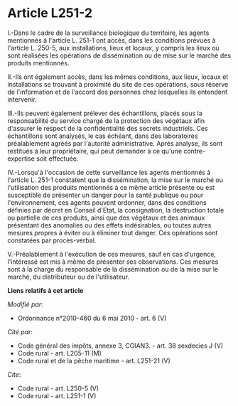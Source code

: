 # Article L251-2

I.-Dans le cadre de la surveillance biologique du territoire, les agents mentionnés à l'article L. 251-1 ont accès, dans les
conditions prévues à l'article L. 250-5, aux installations, lieux et locaux, y compris les lieux où sont réalisées les
opérations de dissémination ou de mise sur le marché des produits mentionnés. 

II.-Ils ont également accès, dans les mêmes conditions, aux lieux, locaux et installations se trouvant à proximité du site de
ces opérations, sous réserve de l'information et de l'accord des personnes chez lesquelles ils entendent intervenir. 

III.-Ils peuvent également prélever des échantillons, placés sous la responsabilité du service chargé de la protection des
végétaux afin d'assurer le respect de la confidentialité des secrets industriels. Ces échantillons sont analysés, le cas
échéant, dans des laboratoires préalablement agréés par l'autorité administrative. Après analyse, ils sont restitués à leur
propriétaire, qui peut demander à ce qu'une contre-expertise soit effectuée. 

IV.-Lorsqu'à l'occasion de cette surveillance les agents mentionnés à l'article L. 251-1 constatent que la dissémination, la
mise sur le marché ou l'utilisation des produits mentionnés à ce même article présente ou est susceptible de présenter un
danger pour la santé publique ou pour l'environnement, ces agents peuvent ordonner, dans des conditions définies par décret
en Conseil d'Etat, la consignation, la destruction totale ou partielle de ces produits, ainsi que des végétaux et des animaux
présentant des anomalies ou des effets indésirables, ou toutes autres mesures propres à éviter ou à éliminer tout danger. Ces
opérations sont constatées par procès-verbal. 

V.-Préalablement à l'exécution de ces mesures, sauf en cas d'urgence, l'intéressé est mis à même de présenter ses
observations. Ces mesures sont à la charge du responsable de la dissémination ou de la mise sur le marché, du distributeur ou
de l'utilisateur.

**Liens relatifs à cet article**

_Modifié par_:

  - Ordonnance n°2010-460 du 6 mai 2010 - art. 6 (V)

_Cité par_:

  - Code général des impôts, annexe 3, CGIAN3. - art. 38 sexdecies J (V)
  - Code rural - art. L205-11 (M)
  - Code rural et de la pêche maritime - art. L251-21 (V)

_Cite_:

  - Code rural - art. L250-5 (V)
  - Code rural - art. L251-1 (V)
